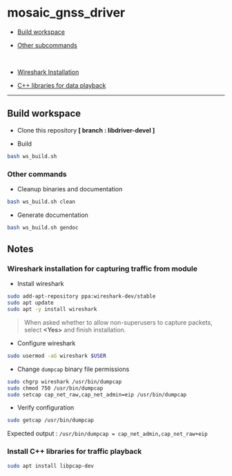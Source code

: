 # mosaic_gnss_driver

- [Build workspace](#build-workspace)

- [Other subcommands](#other-commands)
<br>

- [Wireshark Installation](#wireshark-installation-for-capturing-traffic-from-module)

- [C++ libraries for data playback](#install-c-libraries-for-traffic-playback)

---

## Build workspace

- Clone this repository **[ branch : libdriver-devel ]**

- Build

```bash
bash ws_build.sh
```

### Other commands

- Cleanup binaries and documentation

```bash
bash ws_build.sh clean
```

- Generate documentation

```bash
bash ws_build.sh gendoc
```

## Notes

### Wireshark installation for capturing traffic from module

- Install wireshark

```bash
sudo add-apt-repository ppa:wireshark-dev/stable
sudo apt update
sudo apt -y install wireshark
```

> When asked whether to allow non-superusers to capture packets, select **<Yes\>** and finish installation.

- Configure wireshark

```bash
sudo usermod -aG wireshark $USER
```

- Change `dumpcap` binary file permissions

```bash
sudo chgrp wireshark /usr/bin/dumpcap
sudo chmod 750 /usr/bin/dumpcap
sudo setcap cap_net_raw,cap_net_admin=eip /usr/bin/dumpcap
```

- Verify configuration

```bash
sudo getcap /usr/bin/dumpcap
```

Expected output : `/usr/bin/dumpcap = cap_net_admin,cap_net_raw+eip`
<br>

### Install C++ libraries for traffic playback

```bash
sudo apt install libpcap-dev
```
